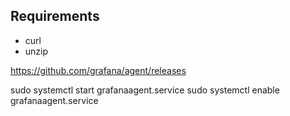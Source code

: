 ## Requirements
- curl
- unzip

https://github.com/grafana/agent/releases

sudo systemctl start grafanaagent.service
sudo systemctl enable grafanaagent.service